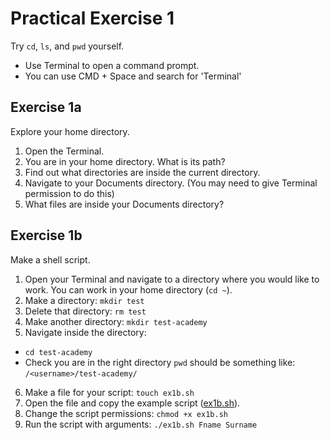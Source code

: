 # Practical Exercise 1
Try `cd`, `ls`, and `pwd` yourself.

* Use Terminal to open a command prompt. 
* You can use CMD + Space and search for 'Terminal'

## Exercise 1a
Explore your home directory.

1. Open the Terminal.
2. You are in your home directory. What is its path?
3. Find out what directories are inside the current directory.
4. Navigate to your Documents directory. (You may need to give Terminal permission to do this)
5. What files are inside your Documents directory?

## Exercise 1b
Make a shell script. 

1. Open your Terminal and navigate to a directory where you would like to work. You can work in your home directory (`cd ~`).
2. Make a directory: `mkdir test`
3. Delete that directory: `rm test`
4. Make another directory: `mkdir test-academy`
5. Navigate inside the directory:
  * `cd test-academy`
  * Check you are in the right directory `pwd` should be something like: `/<username>/test-academy/`
6. Make a file for your script: `touch ex1b.sh`
7. Open the file and copy the example script ([ex1b.sh](ex1b.sh)).
8. Change the script permissions: `chmod +x ex1b.sh`
9. Run the script with arguments: `./ex1b.sh Fname Surname`


